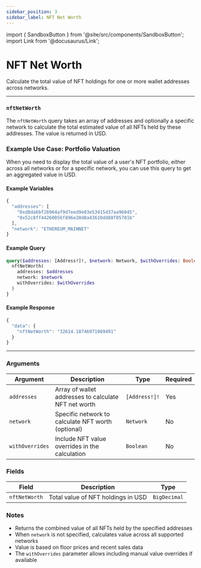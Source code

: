 ```yaml
---
sidebar_position: 3
sidebar_label: NFT Net Worth
---
```


import { SandboxButton } from '@site/src/components/SandboxButton';
import Link from '@docusaurus/Link';

# NFT Net Worth

Calculate the total value of NFT holdings for one or more wallet addresses across networks.

---

### `nftNetWorth`

The `nftNetWorth` query takes an array of addresses and optionally a specific network to calculate the total estimated value of all NFTs held by these addresses. The value is returned in USD.

### Example Use Case: Portfolio Valuation

When you need to display the total value of a user's NFT portfolio, either across all networks or for a specific network, you can use this query to get an aggregated value in USD.

#### Example Variables

```js
{
  "addresses": [
    "0xd8da6bf26964af9d7eed9e03e53415d37aa96045",
    "0x52c8ff44260056f896e20d8a43610dd88f05701b"
  ],
  "network": "ETHEREUM_MAINNET"
}
```

#### Example Query

```graphql
query($addresses: [Address!]!, $network: Network, $withOverrides: Boolean) {
  nftNetWorth(
    addresses: $addresses
    network: $network
    withOverrides: $withOverrides
  )
}
```

#### Example Response

```js
{
  "data": {
    "nftNetWorth": "32614.18746971089491"
  }
}
```

---

### Arguments

| Argument | Description | Type | Required |
| -------- | ----------- | ---- | -------- |
| `addresses` | Array of wallet addresses to calculate NFT net worth | `[Address!]!` | Yes |
| `network` | Specific network to calculate NFT worth (optional) | `Network` | No |
| `withOverrides` | Include NFT value overrides in the calculation | `Boolean` | No |

### Fields

| Field | Description | Type |
| ----- | ----------- | ---- |
| `nftNetWorth` | Total value of NFT holdings in USD | `BigDecimal` |

### Notes
- Returns the combined value of all NFTs held by the specified addresses
- When `network` is not specified, calculates value across all supported networks
- Value is based on floor prices and recent sales data
- The `withOverrides` parameter allows including manual value overrides if available